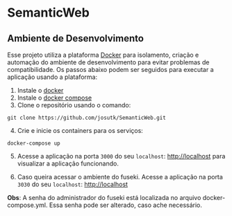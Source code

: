 # SemanticWeb

## Ambiente de Desenvolvimento

Esse projeto utiliza a plataforma [Docker](https://www.docker.com/what-docker) para isolamento, criação e automação do ambiente de desenvolvimento para evitar problemas de compatibilidade. Os passos abaixo podem ser seguidos para executar a aplicação usando a plataforma:

1. Instale o [docker](https://docs.docker.com/engine/installation/)
2. Instale o [docker compose](https://docs.docker.com/compose/install/)
3. Clone o repositório usando o comando:
  ```
  git clone https://github.com/josutk/SemanticWeb.git
  ```
4. Crie e inicie os containers para os serviços:
  ```
  docker-compose up
  ```
5. Acesse a aplicação na porta `3000` do seu `localhost`: [http://localhost](http://localhost:3000) para visualizar a aplicação funcionando.

5. Caso queira acessar o ambiente do fuseki. Acesse a aplicação na porta `3030` do seu `localhost`: [http://localhost](http://localhost:3030)

**Obs**: A senha do administrador do fuseki está localizada no arquivo docker-compose.yml. Essa senha pode ser alterado, caso ache necessário.
